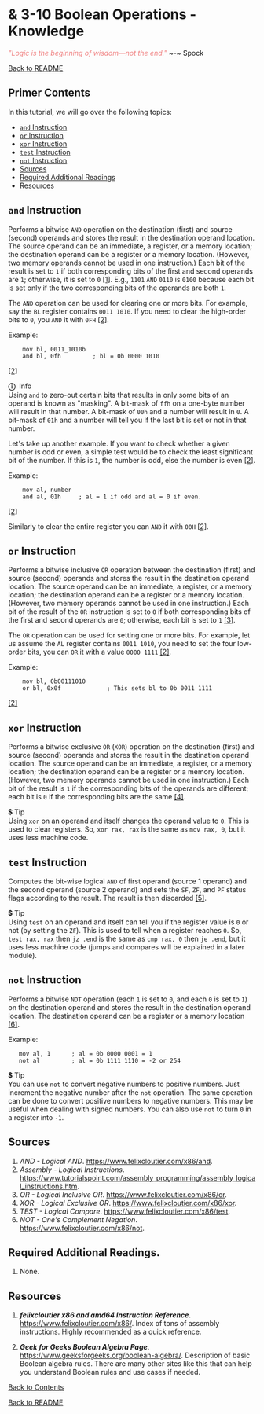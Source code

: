 
# & 3-10 Boolean Operations - Knowledge

<span style="color:lightcoral">*"Logic is the beginning of wisdom—not the end."*
</span>
 ~-~ Spock

[Back to README](README.md)


## Primer Contents

In this tutorial, we will go over the following topics:

- [`and` Instruction](#and-instruction)
- [`or` Instruction](#or-instruction)
- [`xor` Instruction](#xor-instruction)
- [`test` Instruction](#test-instruction)
- [`not` Instruction](#not-instruction)
- [Sources](#sources)
- [Required Additional Readings](#required-additional-readings)
- [Resources](#resources)


## `and` Instruction

Performs a bitwise `AND` operation on the destination (first) and source 
(second) operands and stores the result in the destination operand location. 
The source operand can be an immediate, a register, or a memory location; the 
destination operand can be a register or a memory location. (However, two 
memory operands cannot be used in one instruction.) Each bit of the result is 
set to `1` if both corresponding bits of the first and second operands are 
`1`; otherwise, it is set to `0` [[1]](#sources). E.g., `1101` `AND` `0110` is 
`0100` because each bit is set only if the two corresponding bits of the 
operands are both `1`.

The `AND` operation can be used for clearing one or more bits. For example, 
say the `BL` register contains `0011 1010`. If you need to clear the 
high-order bits to `0`, you `AND` it with `0FH` [[2]](#sources).

Example:

``` x86asm
    mov bl, 0011_1010b
    and bl, 0fh         ; bl = 0b 0000 1010
```

[[2]](#sources)

<span class="box-purple"><span class="bar-purple">
    <span class="purple">**ⓘ**</span>&nbsp; Info   
</span><span class="inner">
Using `and` to zero-out certain bits that results in only some bits of an 
operand is known as "masking". A bit-mask of `ffh` on a one-byte number will 
result in that number. A bit-mask of `00h` and a number will result in `0`. A 
bit-mask of `01h` and a number will tell you if the last bit is set or not in 
that number.
</span></span>

Let's take up another example. If you want to check whether a given number is 
odd or even, a simple test would be to check the least significant bit of the 
number. If this is `1`, the number is odd, else the number is even 
[[2]](#sources).

Example:

``` x86asm
    mov al, number
    and al, 01h     ; al = 1 if odd and al = 0 if even.
```

[[2]](#sources)

Similarly to clear the entire register you can `AND` it with `00H` 
[[2]](#sources).


## `or` Instruction

Performs a bitwise inclusive `OR` operation between the destination (first) and
source (second) operands and stores the result in the destination operand
location. The source operand can be an immediate, a register, or a memory
location; the destination operand can be a register or a memory location.
(However, two memory operands cannot be used in one instruction.) Each bit of
the result of the `OR` instruction is set to `0` if both corresponding bits of 
the first and second operands are `0`; otherwise, each bit is set to `1` 
[[3]](#sources).

The `OR` operation can be used for setting one or more bits. For example, let
us assume the `AL` register contains `0011 1010`, you need to set the four
low-order bits, you can `OR` it with a value `0000 1111` [[2]](#sources).

Example:

``` x86asm
    mov bl, 0b00111010
    or bl, 0x0f             ; This sets bl to 0b 0011 1111
```

[[2]](#sources)


## `xor` Instruction

Performs a bitwise exclusive `OR` (`XOR`) operation on the destination (first)
and source (second) operands and stores the result in the destination operand
location. The source operand can be an immediate, a register, or a memory
location; the destination operand can be a register or a memory location.
(However, two memory operands cannot be used in one instruction.) Each bit of
the result is `1` if the corresponding bits of the operands are different; each
bit is `0` if the corresponding bits are the same [[4]](#sources).

<span class="box-green"><span class="bar-green">
    💲 Tip   
</span><span class="inner">
Using `xor` on an operand and itself changes the operand value to `0`. This is 
used to clear registers. So, `xor rax, rax` is the same as `mov rax, 0`, but 
it uses less machine code.
</span></span>


## `test` Instruction

Computes the bit-wise logical `AND` of first operand (source 1 operand) and the
second operand (source 2 operand) and sets the `SF`, `ZF`, and `PF` status
flags according to the result. The result is then discarded [[5]](#sources).

<span class="box-green"><span class="bar-green">
    💲 Tip   
</span><span class="inner">
Using `test` on an operand and itself can tell you if the register value is 
`0` or not (by setting the `ZF`). This is used to tell when a register reaches 
`0`. So, `test rax, rax` then `jz .end` is the same as `cmp rax, 0` then 
`je .end`, but it uses less machine code (jumps and compares will be explained 
in a later module).
</span></span>


## `not` Instruction

Performs a bitwise `NOT` operation (each `1` is set to `0`, and each `0` is 
set to `1`) on the destination operand and stores the result in the 
destination operand location. The destination operand can be a register or a 
memory location [[6]](#sources).

Example:

``` x86asm
   mov al, 1      ; al = 0b 0000 0001 = 1
   not al         ; al = 0b 1111 1110 = -2 or 254
```

<span class="box-green"><span class="bar-green">
    💲 Tip   
</span><span class="inner">
You can use `not` to convert negative numbers to positive numbers. Just 
increment the negative number after the `not` operation. The same operation 
can be done to convert positive numbers to negative numbers. This may be 
useful when dealing with signed numbers. You can also use `not` to turn `0` in 
a register into `-1`. 
</span></span>


## Sources

1. *AND - Logical AND*. 
https://www.felixcloutier.com/x86/and.
2. *Assembly - Logical Instructions*. 
https://www.tutorialspoint.com/assembly_programming/assembly_logical_instructions.htm.
3. *OR - Logical Inclusive OR*.
https://www.felixcloutier.com/x86/or.
4. *XOR - Logical Exclusive OR*.
https://www.felixcloutier.com/x86/xor.
5. *TEST - Logical Compare*.
https://www.felixcloutier.com/x86/test.
6. *NOT - One's Complement Negation*.
https://www.felixcloutier.com/x86/not.


## Required Additional Readings.

1. None.


## Resources

1. ***felixcloutier x86 and amd64 Instruction Reference***. 
https://www.felixcloutier.com/x86/. 
Index of tons of assembly instructions. Highly recommended as a quick 
reference.

2. ***Geek for Geeks Boolean Algebra Page***. 
https://www.geeksforgeeks.org/boolean-algebra/. 
Description of basic Boolean algebra rules. There are many other sites like 
this that can help you understand Boolean rules and use cases if needed.


[Back to Contents](#primer-contents)

[Back to README](README.md)

<link rel="stylesheet" href="../.css/boxes.css">



<!--- End of file. --->
